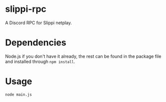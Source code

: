 # slippi-rpc
A Discord RPC for Slippi netplay.

# **Dependencies**
Node.js if you don't have it already, the rest can be found in the package file and installed through `npm install`.
# **Usage**
`node main.js`
